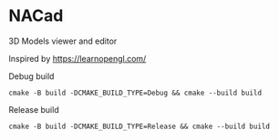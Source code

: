# NACad
3D Models viewer and editor

Inspired by https://learnopengl.com/

Debug build

```console
cmake -B build -DCMAKE_BUILD_TYPE=Debug && cmake --build build
```

Release build

```console
cmake -B build -DCMAKE_BUILD_TYPE=Release && cmake --build build
```
